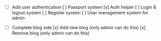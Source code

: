 - [ ] Add user authentication
      [ ] Passport system
      [x] Auth helper
      [ ] Login & logout system
      [ ] Register system
      [ ] User management system for admin

- [ ] Complete blog side
      [x] Add new blog (only admin can do this)
      [x] Remove blog (only admin can do this)
